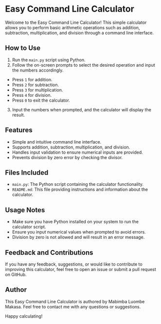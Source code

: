 # Easy Command Line Calculator

Welcome to the Easy Command Line Calculator! This simple calculator allows you to perform basic arithmetic operations such as addition, subtraction, multiplication, and division through a command line interface.

## How to Use

1. Run the `main.py` script using Python.
2. Follow the on-screen prompts to select the desired operation and input the numbers accordingly.
- Press `1` for addition.
- Press `2` for subtraction.
- Press `3` for multiplication.
- Press `4` for division.
- Press `0` to exit the calculator.

3. Input the numbers when prompted, and the calculator will display the result.

## Features

- Simple and intuitive command line interface.
- Supports addition, subtraction, multiplication, and division.
- Handles input validation to ensure numerical inputs are provided.
- Prevents division by zero error by checking the divisor.

## Files Included

- `main.py`: The Python script containing the calculator functionality.
- `README.md`: This file providing instructions and information about the calculator.

## Usage Notes

- Make sure you have Python installed on your system to run the calculator script.
- Ensure you input numerical values when prompted to avoid errors.
- Division by zero is not allowed and will result in an error message.

## Feedback and Contributions

If you have any feedback, suggestions, or would like to contribute to improving this calculator, feel free to open an issue or submit a pull request on GitHub.

## Author

This Easy Command Line Calculator is authored by Mabimba Luombe Makasa. Feel free to contact me with any questions or suggestions.

Happy calculating!

